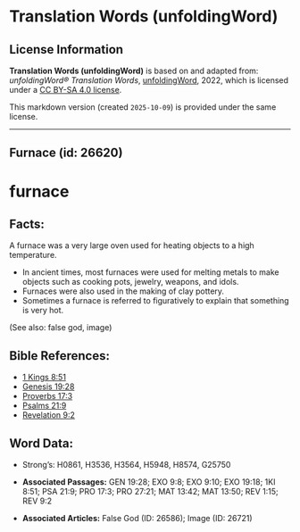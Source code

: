 # Translation Words (unfoldingWord)

## License Information

**Translation Words (unfoldingWord)** is based on and adapted from: _unfoldingWord® Translation Words_, [unfoldingWord](https://unfoldingword.org/utw), 2022, which is licensed under a [CC BY-SA 4.0 license](https://creativecommons.org/licenses/by-sa/4.0/legalcode.en).

This markdown version (created `2025-10-09`) is provided under the same license.



--------------------------------

## Furnace (id: 26620)

furnace
=======

Facts:
------

A furnace was a very large oven used for heating objects to a high temperature.

* In ancient times, most furnaces were used for melting metals to make objects such as cooking pots, jewelry, weapons, and idols.
* Furnaces were also used in the making of clay pottery.
* Sometimes a furnace is referred to figuratively to explain that something is very hot.

(See also: false god, image)

Bible References:
-----------------

* [1 Kings 8:51](https://ref.ly/1Kgs8:51)
* [Genesis 19:28](https://ref.ly/Gen19:28)
* [Proverbs 17:3](https://ref.ly/Prov17:3)
* [Psalms 21:9](https://ref.ly/Ps21:9)
* [Revelation 9:2](https://ref.ly/Rev9:2)

Word Data:
----------

* Strong’s: H0861, H3536, H3564, H5948, H8574, G25750

* **Associated Passages:** GEN 19:28; EXO 9:8; EXO 9:10; EXO 19:18; 1KI 8:51; PSA 21:9; PRO 17:3; PRO 27:21; MAT 13:42; MAT 13:50; REV 1:15; REV 9:2
* **Associated Articles:** False God (ID: 26586); Image (ID: 26721)

